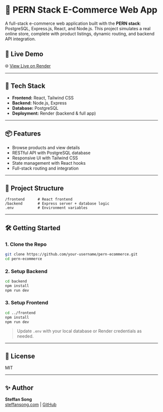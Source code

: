 # 🛒 PERN Stack E-Commerce Web App

A full-stack e-commerce web application built with the **PERN stack**: PostgreSQL, Express.js, React, and Node.js. This project simulates a real online store, complete with product listings, dynamic routing, and backend API integration.

## 🚀 Live Demo

🌐 [View Live on Render](https://steffansstore.onrender.com)

---

## 🧰 Tech Stack

- **Frontend:** React, Tailwind CSS
- **Backend:** Node.js, Express
- **Database:** PostgreSQL
- **Deployment:** Render (backend & full app)

---

## 📦 Features

- Browse products and view details
- RESTful API with PostgreSQL database
- Responsive UI with Tailwind CSS
- State management with React hooks
- Full-stack routing and integration

---

## 📁 Project Structure

```
/frontend      # React frontend
/backend       # Express server + database logic
.env           # Environment variables
```

---

## 🛠️ Getting Started

### 1. Clone the Repo
```bash
git clone https://github.com/your-username/pern-ecommerce.git
cd pern-ecommerce
```

### 2. Setup Backend
```bash
cd backend
npm install
npm run dev
```

### 3. Setup Frontend
```bash
cd ../frontend
npm install
npm run dev
```

> Update `.env` with your local database or Render credentials as needed.

---

## 📌 License

MIT

---

## ✨ Author

**Steffan Song**  
[steffansong.com](https://www.steffansong.com) | [GitHub](https://github.com/steffansong)
